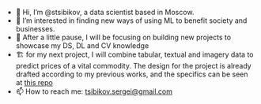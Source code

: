 - 👋 Hi, I’m @stsibikov, a data scientist based in Moscow.
- 👀 I’m interested in finding new ways of using ML to benefit society and businesses.
- 🌱 After a little pause, I will be focusing on building new projects to showcase my DS, DL and CV knowledge
- :building_construction: for my next project, I will combine tabular, textual and imagery data to predict prices of a vital commodity. The design for the project is already drafted according to my previous works, and the specifics can be seen at [this repo](https://github.com/stsibikov/price_prediction)
- 📫 How to reach me: tsibikov.sergei@gmail.com
